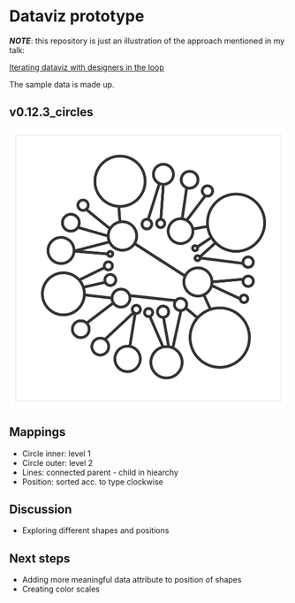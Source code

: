 # Dataviz prototype

_**NOTE**_: this repository is just an illustration of the approach mentioned in my talk:

[Iterating dataviz with designers in the loop](https://slides.com/lucyia/iterating-dataviz-with-designers-in-loop)

The sample data is made up.

## v0.12.3_circles

![](0.12.3_circles.svg)

## Mappings
* Circle inner: level 1
* Circle outer: level 2
* Lines: connected parent - child in hiearchy
* Position: sorted acc. to type clockwise

## Discussion
* Exploring different shapes and positions

## Next steps
* Adding more meaningful data attribute to position of shapes
* Creating color scales

